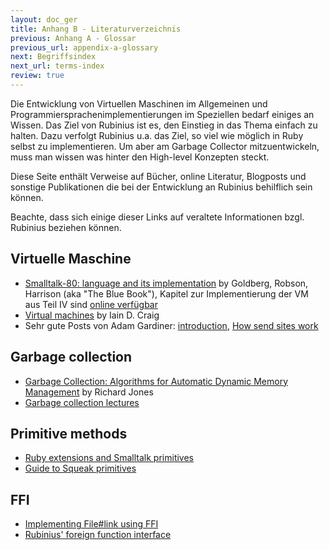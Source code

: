 ```yaml
---
layout: doc_ger
title: Anhang B - Literaturverzeichnis
previous: Anhang A - Glossar
previous_url: appendix-a-glossary
next: Begriffsindex
next_url: terms-index
review: true
---
```


Die Entwicklung von Virtuellen Maschinen im Allgemeinen und
Programmiersprachenimplementierungen im Speziellen bedarf einiges an
Wissen. Das Ziel von Rubinius ist es, den Einstieg in das Thema
einfach zu halten. Dazu verfolgt Rubinius u.a. das Ziel, so viel wie
möglich in Ruby selbst zu implementieren. Um aber am Garbage Collector
mitzuentwickeln, muss man wissen was hinter den High-level Konzepten
steckt.

Diese Seite enthält Verweise auf Bücher, online Literatur, Blogposts
und sonstige Publikationen die bei der Entwicklung an Rubinius
behilflich sein können.

Beachte, dass sich einige dieser Links auf veraltete Informationen
bzgl. Rubinius beziehen können.

## Virtuelle Maschine

  * [Smalltalk-80: language and its
    implementation](http://tinyurl.com/3a2pdq) by Goldberg, Robson,
    Harrison (aka "The Blue Book"), Kapitel zur Implementierung der VM
    aus Teil IV sind [online verfügbar](http://tinyurl.com/6zlsd)
  * [Virtual machines](http://tinyurl.com/3ydkqg) by Iain D. Craig
  * Sehr gute Posts von Adam Gardiner: [introduction](http://tinyurl.com/35y2jh),
    [How send sites work](http://tinyurl.com/34c6e8)


## Garbage collection

  * [Garbage Collection: Algorithms for Automatic Dynamic Memory
    Management](http://tinyurl.com/3dygmo) by Richard Jones
  * [Garbage collection lectures](http://tinyurl.com/2mhek4)


## Primitive methods

  * [Ruby extensions and Smalltalk
    primitives](http://talklikeaduck.denhaven2.com/articles/2007/06/04/ruby-extensions-vs-smalltalk-primitives)
  * [Guide to Squeak
    primitives](http://www.fit.vutbr.cz/study/courses/OMP/public/software/sqcdrom2/Tutorials/SqOnlineBook_(SOB)/englisch/sqk/sqk00083.htm)


## FFI

  * [Implementing File#link using
    FFI](http://redartisan.com/2007/10/11/rubinius-coding)
  * [Rubinius' foreign function
    interface](http://blog.segment7.net/articles/2008/01/15/rubinius-foreign-function-interface)
